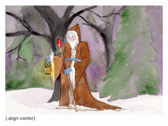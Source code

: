 <!-- TITLE: The Spirit Of Midwinter -->
<!-- SUBTITLE: A celestial being, fighting for merryment and cheer -->
![09 The Spirit Of Midwinter Guest Illustration By Sarah Hartman](/uploads/09-the-spirit-of-midwinter-guest-illustration-by-sarah-hartman.png "09 The Spirit Of Midwinter Guest Illustration By Sarah Hartman"){.align-center}